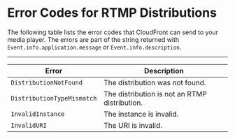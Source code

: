 # Error Codes for RTMP Distributions<a name="Streaming_FMSErrors"></a>

The following table lists the error codes that CloudFront can send to your media player\. The errors are part of the string returned with `Event.info.application.message` or `Event.info.description`\. 


****  

| Error | Description | 
| --- | --- | 
| `DistributionNotFound` | The distribution was not found\. | 
| `DistributionTypeMismatch` | The distribution is not an RTMP distribution\. | 
| `InvalidInstance` | The instance is invalid\. | 
| `InvalidURI` | The URI is invalid\. | 